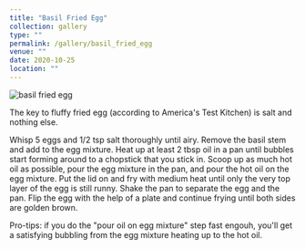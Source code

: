 ```yaml
---
title: "Basil Fried Egg"
collection: gallery
type: ""
permalink: /gallery/basil_fried_egg
venue: ""
date: 2020-10-25
location: ""
---
```


![basil fried egg](/gallery/basil_fried_egg.jpeg)

The key to fluffy fried egg (according to America's Test Kitchen) is salt and nothing else.  

Whisp 5 eggs and 1/2 tsp salt thoroughly until airy. Remove the basil stem and add to the egg mixture. Heat up at least 2 tbsp oil in a pan until bubbles start forming around to a chopstick that you stick in. Scoop up as much hot oil as possible, pour the egg mixture in the pan, and pour the hot oil on the egg mixture. Put the lid on and fry with medium heat until only the very top layer of the egg is still runny. Shake the pan to separate the egg and the pan. Flip the egg with the help of a plate and continue frying until both sides are golden brown.  

Pro-tips: if you do the "pour oil on egg mixture" step fast engouh, you'll get a satisfying bubbling from the egg mixture heating up to the hot oil.
